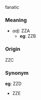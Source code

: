fanatic
### Meaning
+ _adj_: ZZA
    + __eg__: ZZB

### Origin

ZZC

### Synonym

__eg__: ZZD

+ ZZE


